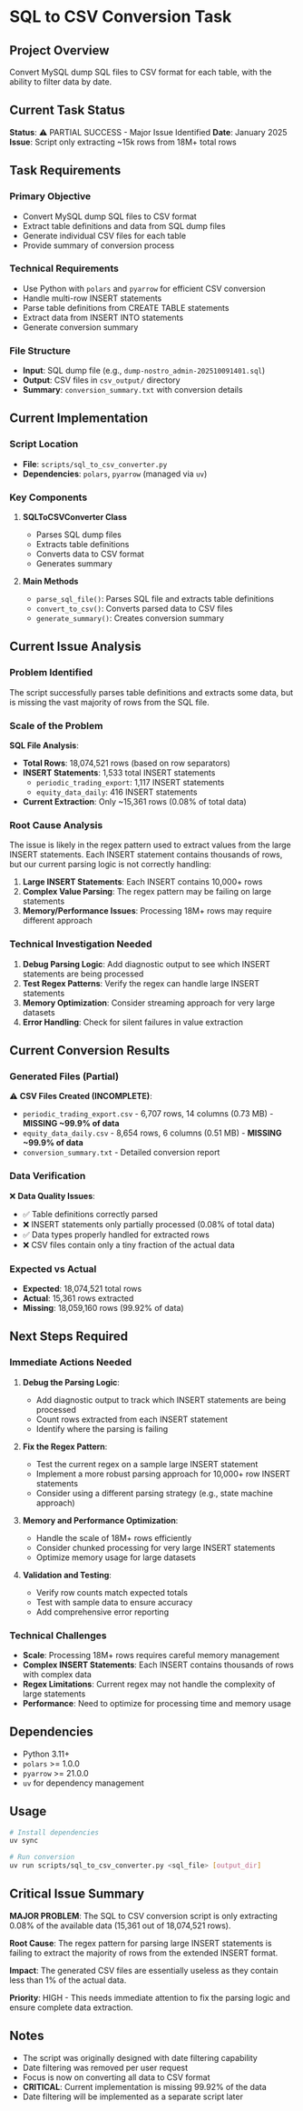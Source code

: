 # SQL to CSV Conversion Task

## Project Overview

Convert MySQL dump SQL files to CSV format for each table, with the ability to filter data by date.

## Current Task Status

**Status**: ⚠️ PARTIAL SUCCESS - Major Issue Identified
**Date**: January 2025
**Issue**: Script only extracting ~15k rows from 18M+ total rows

## Task Requirements

### Primary Objective

- Convert MySQL dump SQL files to CSV format
- Extract table definitions and data from SQL dump files
- Generate individual CSV files for each table
- Provide summary of conversion process

### Technical Requirements

- Use Python with `polars` and `pyarrow` for efficient CSV conversion
- Handle multi-row INSERT statements
- Parse table definitions from CREATE TABLE statements
- Extract data from INSERT INTO statements
- Generate conversion summary

### File Structure

- **Input**: SQL dump file (e.g., `dump-nostro_admin-202510091401.sql`)
- **Output**: CSV files in `csv_output/` directory
- **Summary**: `conversion_summary.txt` with conversion details

## Current Implementation

### Script Location

- **File**: `scripts/sql_to_csv_converter.py`
- **Dependencies**: `polars`, `pyarrow` (managed via `uv`)

### Key Components

1. **SQLToCSVConverter Class**

   - Parses SQL dump files
   - Extracts table definitions
   - Converts data to CSV format
   - Generates summary

2. **Main Methods**
   - `parse_sql_file()`: Parses SQL file and extracts table definitions
   - `convert_to_csv()`: Converts parsed data to CSV files
   - `generate_summary()`: Creates conversion summary

## Current Issue Analysis

### Problem Identified

The script successfully parses table definitions and extracts some data, but is missing the vast majority of rows from the SQL file.

### Scale of the Problem

**SQL File Analysis**:

- **Total Rows**: 18,074,521 rows (based on row separators)
- **INSERT Statements**: 1,533 total INSERT statements
  - `periodic_trading_export`: 1,117 INSERT statements
  - `equity_data_daily`: 416 INSERT statements
- **Current Extraction**: Only ~15,361 rows (0.08% of total data)

### Root Cause Analysis

The issue is likely in the regex pattern used to extract values from the large INSERT statements. Each INSERT statement contains thousands of rows, but our current parsing logic is not correctly handling:

1. **Large INSERT Statements**: Each INSERT contains 10,000+ rows
2. **Complex Value Parsing**: The regex pattern may be failing on large statements
3. **Memory/Performance Issues**: Processing 18M+ rows may require different approach

### Technical Investigation Needed

1. **Debug Parsing Logic**: Add diagnostic output to see which INSERT statements are being processed
2. **Test Regex Patterns**: Verify the regex can handle large INSERT statements
3. **Memory Optimization**: Consider streaming approach for very large datasets
4. **Error Handling**: Check for silent failures in value extraction

## Current Conversion Results

### Generated Files (Partial)

⚠️ **CSV Files Created (INCOMPLETE)**:

- `periodic_trading_export.csv` - 6,707 rows, 14 columns (0.73 MB) - **MISSING ~99.9% of data**
- `equity_data_daily.csv` - 8,654 rows, 6 columns (0.51 MB) - **MISSING ~99.9% of data**
- `conversion_summary.txt` - Detailed conversion report

### Data Verification

❌ **Data Quality Issues**:

- ✅ Table definitions correctly parsed
- ❌ INSERT statements only partially processed (0.08% of total data)
- ✅ Data types properly handled for extracted rows
- ❌ CSV files contain only a tiny fraction of the actual data

### Expected vs Actual

- **Expected**: 18,074,521 total rows
- **Actual**: 15,361 rows extracted
- **Missing**: 18,059,160 rows (99.92% of data)

## Next Steps Required

### Immediate Actions Needed

1. **Debug the Parsing Logic**:

   - Add diagnostic output to track which INSERT statements are being processed
   - Count rows extracted from each INSERT statement
   - Identify where the parsing is failing

2. **Fix the Regex Pattern**:

   - Test the current regex on a sample large INSERT statement
   - Implement a more robust parsing approach for 10,000+ row INSERT statements
   - Consider using a different parsing strategy (e.g., state machine approach)

3. **Memory and Performance Optimization**:

   - Handle the scale of 18M+ rows efficiently
   - Consider chunked processing for very large INSERT statements
   - Optimize memory usage for large datasets

4. **Validation and Testing**:
   - Verify row counts match expected totals
   - Test with sample data to ensure accuracy
   - Add comprehensive error reporting

### Technical Challenges

- **Scale**: Processing 18M+ rows requires careful memory management
- **Complex INSERT Statements**: Each INSERT contains thousands of rows with complex data
- **Regex Limitations**: Current regex may not handle the complexity of large statements
- **Performance**: Need to optimize for processing time and memory usage

## Dependencies

- Python 3.11+
- `polars` >= 1.0.0
- `pyarrow` >= 21.0.0
- `uv` for dependency management

## Usage

```bash
# Install dependencies
uv sync

# Run conversion
uv run scripts/sql_to_csv_converter.py <sql_file> [output_dir]
```

## Critical Issue Summary

**MAJOR PROBLEM**: The SQL to CSV conversion script is only extracting 0.08% of the available data (15,361 out of 18,074,521 rows).

**Root Cause**: The regex pattern for parsing large INSERT statements is failing to extract the majority of rows from the extended INSERT format.

**Impact**: The generated CSV files are essentially useless as they contain less than 1% of the actual data.

**Priority**: HIGH - This needs immediate attention to fix the parsing logic and ensure complete data extraction.

## Notes

- The script was originally designed with date filtering capability
- Date filtering was removed per user request
- Focus is now on converting all data to CSV format
- **CRITICAL**: Current implementation is missing 99.92% of the data
- Date filtering will be implemented as a separate script later

